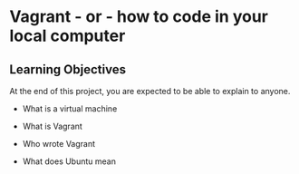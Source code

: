 # Vagrant - or - how to code in your local computer

## Learning Objectives

At the end of this project, you are expected to be able to explain to anyone.

* What is a virtual machine

* What is Vagrant

* Who wrote Vagrant

* What does Ubuntu  mean

